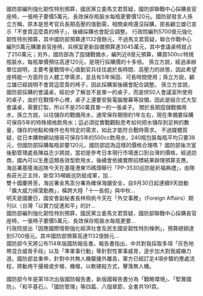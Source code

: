 國防部編列強化韌性特別預算，國民黨立委馬文君質疑，國防部聯戰中心採購長官座椅，一張椅子要價5萬元、長效保存瓶裝水每瓶更要價120元。國防部發言人孫立方稱，原本是思考官兵長期高壓的值勤需，相關桌椅還沒採購，部長顧立雄已宣示「不會買這麼貴的椅子」，後續採購也會配合調整。
行政院編列5700億元強化韌性特別預算，其中國防部預算達1132億餘元，不過馬文君質疑，聯合作戰中心編列5萬元購置長官座椅，兵棋室更新設備預算達3045萬元，其中會議桌椅就占了250萬元；另外，國防部為了囤儲戰備水，編列近8億元預算，購買500cc特規瓶裝水，每瓶單價預估高達120元，是現行採購價的十多倍。
孫立方說，經過承辦單位說明，主要考量戰情中心值勤官兵往往處於長時間、高壓力的狀態，因此希望座椅能一方面符合人體工學需求，並且有5年保固、可長時間使用；孫立方說，顧立雄已經說明不會買這麼貴的椅子，因此採購案後續會配合調整。
孫立方並說，國防部採購的會議桌，經初步了解並不是單一的桌子，而是供50人會議室所使用的桌子，由於在戰情中心裡，桌子上還要安裝電腦螢幕等設備，因此是組合式大型會議桌，需要訂製，所以不是250萬買單一的一張桌子。
關於長期囤儲戰備用水，孫立方說，以往儲存的戰備用水，通常保存期限約1年左右，現在準備要採購可保存5年的特殊規格飲用水；這必須從實戰觀點思考如何把水儲存到足夠的數量，儲存的地點和條件也有特定的需求，如此才能符合戰時需求。
不過媒體質疑，從日本購物網站搜尋可保存5年的500cc飲用水，240瓶包裝每瓶平均只要38元，但國防部採購每瓶卻要120元，國防部認為這樣的價格合理嗎？
國防部後次室後勤管理處長陳益志少將說，當初是參考日本現行市場進口到台灣的價格，經過訪商，國內可以生產這類長效型飲用水，後續會依據實際招標結果辦理預算支應。
                    海巡署基隆海巡隊今天在基隆港東15碼頭舉行「PP-3530巡防艇祈福典禮」，由隊長莊光正主持，新型35噸級巡防艇成軍，加...                  
                    雙十國慶將至，海巡署金馬澎分署為確保海疆安全，自9月30日起連續9天啟動「擴大威力掃蕩勤務」，橫跨大陸「十一長假」與中秋...                  
                    明天是國慶日，國安會副秘書長林飛帆今天在「外交事務」（Foreign Affairs）期刊以〈台灣「以實力促進和平」的計...                  
                    國防部編列強化韌性特別預算，國民黨立委馬文君質疑，國防部聯戰中心採購長官座椅，一張椅子要價5萬元、長效保存瓶裝水每瓶更要...                  
                    行政院提出「因應國際情勢強化經濟社會及民生國安韌性特別條例」，預算總額達到5700億元。其中國防部預算高達1132億餘元...                  
                    國防部今天將公布114年版國防報告書。報告書指出，中共對我採取多項「灰色地帶混合威脅手段」以及「準軍事行動」等針對性軍事威脅，逐步加大對我威嚇力道。國防部並重申，針對中共無人機襲擾外離島，軍方已經訂定4項步驟的應處流程，將動用干擾槍或步槍、機槍，以軟硬殺方式，擊落無人機。

國防部今年是第18次出版國防報告書，新版國報告書分為「戰略環境」、「堅實國防」、「和平基石」、「國防管理」等四篇、八個章節，全書共191頁。                  